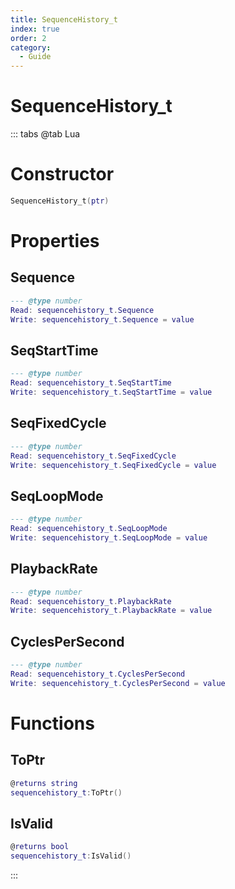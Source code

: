 ```yaml
---
title: SequenceHistory_t
index: true
order: 2
category:
  - Guide
---
```


# SequenceHistory_t

::: tabs
@tab Lua
# Constructor
```lua
SequenceHistory_t(ptr)
```
# Properties
## Sequence 
```lua
--- @type number
Read: sequencehistory_t.Sequence
Write: sequencehistory_t.Sequence = value
```
## SeqStartTime 
```lua
--- @type number
Read: sequencehistory_t.SeqStartTime
Write: sequencehistory_t.SeqStartTime = value
```
## SeqFixedCycle 
```lua
--- @type number
Read: sequencehistory_t.SeqFixedCycle
Write: sequencehistory_t.SeqFixedCycle = value
```
## SeqLoopMode 
```lua
--- @type number
Read: sequencehistory_t.SeqLoopMode
Write: sequencehistory_t.SeqLoopMode = value
```
## PlaybackRate 
```lua
--- @type number
Read: sequencehistory_t.PlaybackRate
Write: sequencehistory_t.PlaybackRate = value
```
## CyclesPerSecond 
```lua
--- @type number
Read: sequencehistory_t.CyclesPerSecond
Write: sequencehistory_t.CyclesPerSecond = value
```
# Functions
## ToPtr
```lua
@returns string
sequencehistory_t:ToPtr()
```
## IsValid
```lua
@returns bool
sequencehistory_t:IsValid()
```

:::
